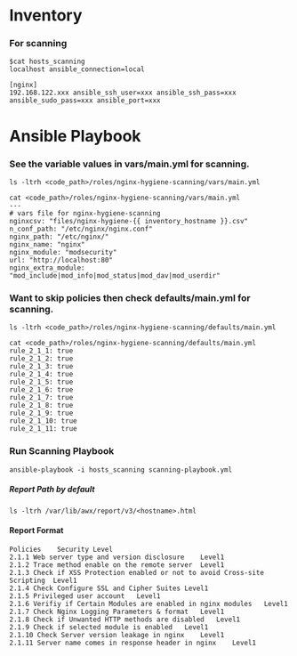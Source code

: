 # Inventory
### For scanning
```
$cat hosts_scanning
localhost ansible_connection=local

[nginx]
192.168.122.xxx ansible_ssh_user=xxx ansible_ssh_pass=xxx ansible_sudo_pass=xxx ansible_port=xxx
```



# Ansible Playbook

### See the variable values in vars/main.yml for scanning.
```
ls -ltrh <code_path>/roles/nginx-hygiene-scanning/vars/main.yml
```
```
cat <code_path>/roles/nginx-hygiene-scanning/vars/main.yml 
---
# vars file for nginx-hygiene-scanning
nginxcsv: "files/nginx-hygiene-{{ inventory_hostname }}.csv"
n_conf_path: "/etc/nginx/nginx.conf"
nginx_path: "/etc/nginx/"
nginx_name: "nginx"
nginx_module: "modsecurity"
url: "http://localhost:80"
nginx_extra_module: "mod_include|mod_info|mod_status|mod_dav|mod_userdir"
```

### Want to skip policies then check defaults/main.yml for scanning.
```
ls -ltrh <code_path>/roles/nginx-hygiene-scanning/defaults/main.yml
```
```
cat <code_path>/roles/nginx-hygiene-scanning/defaults/main.yml
rule_2_1_1: true
rule_2_1_2: true
rule_2_1_3: true
rule_2_1_4: true
rule_2_1_5: true
rule_2_1_6: true
rule_2_1_7: true
rule_2_1_8: true
rule_2_1_9: true
rule_2_1_10: true
rule_2_1_11: true
```
### Run Scanning Playbook
```
ansible-playbook -i hosts_scanning scanning-playbook.yml
```

##### Report Path by default
```
ls -ltrh /var/lib/awx/report/v3/<hostname>.html
```

#### Report Format
```
Policies	Security Level
2.1.1 Web server type and version disclosure	Level1
2.1.2 Trace method enable on the remote server	Level1
2.1.3 Check if XSS Protection enabled or not to avoid Cross-site Scripting	Level1
2.1.4 Check Configure SSL and Cipher Suites	Level1
2.1.5 Privileged user account	Level1
2.1.6 Verifiy if Certain Modules are enabled in nginx modules	Level1
2.1.7 Check Nginx Logging Parameters & format	Level1
2.1.8 Check if Unwanted HTTP methods are disabled	Level1
2.1.9 Check if selected module is enabled	Level1
2.1.10 Check Server version leakage in nginx	Level1
2.1.11 Server name comes in response header in nginx	Level1

